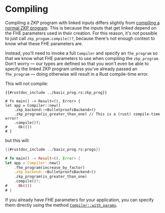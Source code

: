 # Compiling

Compiling a ZKP program with linked inputs differs slightly from [compiling a normal ZKP program](/zkp/compiling/compiling.md). This is because the inputs that get linked depend on the FHE parameters used in their creation. For this reason, it's not possible to just call `zkp_progam.compile()?`, because there's not enough context to know what these FHE parameters are.

Instead, you'll need to invoke a full `Compiler` and specify an `fhe_program` so
that we know what FHE parameters to use when compiling the `zkp_program`. Don't
worry &mdash; our types are defined so that you won't even be able to specify the
linked ZKP program unless you've already passed an `fhe_program` &mdash; doing
otherwise will result in a Rust compile-time error.

This will not compile:
```rust,no_run,compile_fail
{{#rustdoc_include ../basic_prog.rs:zkp_prog}}

# fn main() -> Result<(), Error> {
let app = Compiler::new()
    .zkp_backend::<BulletproofsBackend>()
    .zkp_program(is_greater_than_one) // This is a (rust) compile-time error!
    .compile()?;
#     Ok(())
# }
```

but this will:

```rust
{{#rustdoc_include ../basic_prog.rs:progs}}

# fn main() -> Result<(), Error> {
let app = Compiler::new()
    .fhe_program(increase_by_factor)
    .zkp_backend::<BulletproofsBackend>()
    .zkp_program(is_greater_than_one)
    .compile()?;
#     Ok(())
# }
```

If you already have FHE parameters for your application, you can specify them
directly using the method [`Compiler::with_params`](https://docs.rs/sunscreen/latest/sunscreen/struct.GenericCompiler.html#method.with_params).
